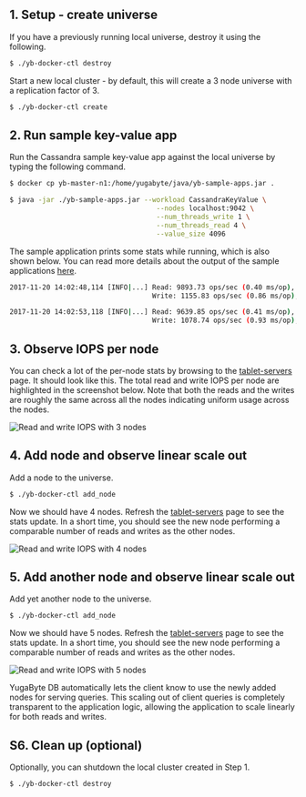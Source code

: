 ## 1. Setup - create universe

If you have a previously running local universe, destroy it using the following.

```{.sh .copy .separator-dollar}
$ ./yb-docker-ctl destroy
```

Start a new local cluster - by default, this will create a 3 node universe with a replication factor of 3.

```{.sh .copy .separator-dollar}
$ ./yb-docker-ctl create
```


## 2. Run sample key-value app

Run the Cassandra sample key-value app against the local universe by typing the following command.

```{.sh .copy .separator-dollar}
$ docker cp yb-master-n1:/home/yugabyte/java/yb-sample-apps.jar .
```
```{.sh .copy .separator-dollar}
$ java -jar ./yb-sample-apps.jar --workload CassandraKeyValue \
                                    --nodes localhost:9042 \
                                    --num_threads_write 1 \
                                    --num_threads_read 4 \
                                    --value_size 4096
```

The sample application prints some stats while running, which is also shown below. You can read more details about the output of the sample applications [here](../../quick-start/run-sample-apps/).

```sh
2017-11-20 14:02:48,114 [INFO|...] Read: 9893.73 ops/sec (0.40 ms/op), 233458 total ops  |
                                   Write: 1155.83 ops/sec (0.86 ms/op), 28072 total ops  |  ...

2017-11-20 14:02:53,118 [INFO|...] Read: 9639.85 ops/sec (0.41 ms/op), 281696 total ops  |
                                   Write: 1078.74 ops/sec (0.93 ms/op), 33470 total ops  |  ...
```

## 3. Observe IOPS per node

You can check a lot of the per-node stats by browsing to the <a href='http://localhost:7000/tablet-servers' target="_blank">tablet-servers</a> page. It should look like this. The total read and write IOPS per node are highlighted in the screenshot below. Note that both the reads and the writes are roughly the same across all the nodes indicating uniform usage across the nodes.

![Read and write IOPS with 3 nodes](/images/ce/linear-scalability-3-nodes-docker.png)

## 4. Add node and observe linear scale out

Add a node to the universe.

```{.sh .copy .separator-dollar}
$ ./yb-docker-ctl add_node
```

Now we should have 4 nodes. Refresh the <a href='http://localhost:7000/tablet-servers' target="_blank">tablet-servers</a> page to see the stats update. In a short time, you should see the new node performing a comparable number of reads and writes as the other nodes.

![Read and write IOPS with 4 nodes](/images/ce/linear-scalability-4-nodes-docker.png)

## 5. Add another node and observe linear scale out

Add yet another node to the universe.

```{.sh .copy .separator-dollar}
$ ./yb-docker-ctl add_node
```

Now we should have 5 nodes. Refresh the <a href='http://localhost:7000/tablet-servers' target="_blank">tablet-servers</a> page to see the stats update. In a short time, you should see the new node performing a comparable number of reads and writes as the other nodes.

![Read and write IOPS with 5 nodes](/images/ce/linear-scalability-5-nodes-docker.png)

YugaByte DB automatically lets the client know to use the newly added nodes for serving queries. This scaling out of client queries is completely transparent to the application logic, allowing the application to scale linearly for both reads and writes. 

## S6. Clean up (optional)

Optionally, you can shutdown the local cluster created in Step 1.

```{.sh .copy .separator-dollar}
$ ./yb-docker-ctl destroy
```
